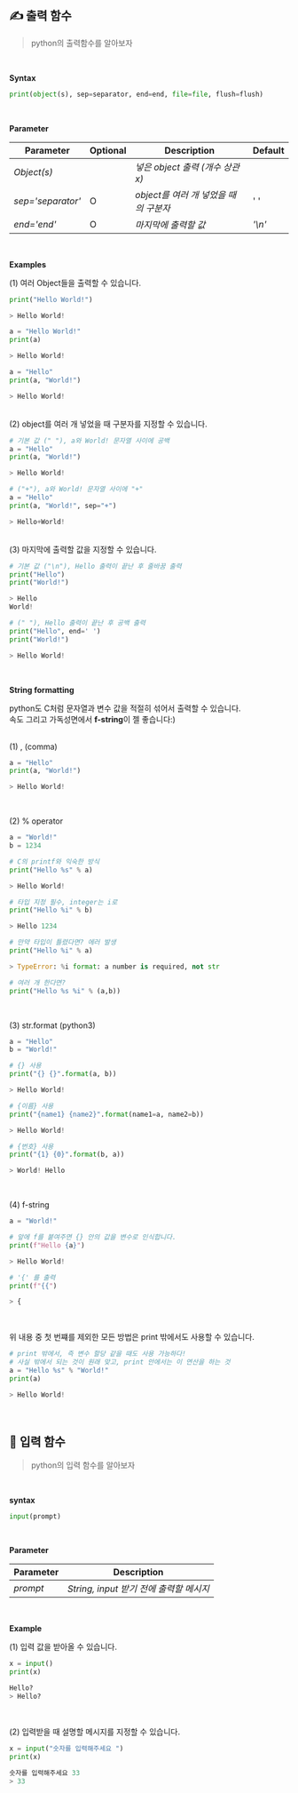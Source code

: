 ## ✍️ 출력 함수

> python의 출력함수를 알아보자

<br >

**Syntax**

```python
print(object(s), sep=separator, end=end, file=file, flush=flush)
```

<br >

**Parameter**

| Parameter         | Optional | Description                           | Default |
| ----------------- | -------- | ------------------------------------- | ------- |
| _Object(s)_       |          | _넣은 object 출력 (개수 상관 x)_      |
| _sep='separator'_ | O        | _object를 여러 개 넣었을 때의 구분자_ | ' '     |
| _end='end'_       | O        | _마지막에 출력할 값_                  | _'\n'_  |

<br >

**Examples**

(1) 여러 Object들을 출력할 수 있습니다.

```python
print("Hello World!")

> Hello World!
```

```python
a = "Hello World!"
print(a)

> Hello World!
```

```python
a = "Hello"
print(a, "World!")

> Hello World!
```

<br >
(2) object를 여러 개 넣었을 때 구분자를 지정할 수 있습니다.

```python
# 기본 값 (" "), a와 World! 문자열 사이에 공백
a = "Hello"
print(a, "World!")

> Hello World!
```

```python
# ("+"), a와 World! 문자열 사이에 "+"
a = "Hello"
print(a, "World!", sep="+")

> Hello+World!
```

<br >
(3) 마지막에 출력할 값을 지정할 수 있습니다.

```python
# 기본 값 ("\n"), Hello 출력이 끝난 후 줄바꿈 출력
print("Hello")
print("World!")

> Hello
World!
```

```python
# (" "), Hello 출력이 끝난 후 공백 출력
print("Hello", end=' ')
print("World!")

> Hello World!
```

<br >

**String formatting**

python도 C처럼 문자열과 변수 값을 적절히 섞어서 출력할 수 있습니다. <br >
속도 그리고 가독성면에서 **f-string**이 젤 좋습니다:)

<br >
(1) , (comma)

```python
a = "Hello"
print(a, "World!")

> Hello World!
```

<br >

(2) % operator

```python
a = "World!"
b = 1234

# C의 printf와 익숙한 방식
print("Hello %s" % a)

> Hello World!

# 타입 지정 필수, integer는 i로
print("Hello %i" % b)

> Hello 1234

# 만약 타입이 틀렸다면? 에러 발생
print("Hello %i" % a)

> TypeError: %i format: a number is required, not str

# 여러 개 한다면?
print("Hello %s %i" % (a,b))
```

<br >

(3) str.format (python3)

```python
a = "Hello"
b = "World!"

# {} 사용
print("{} {}".format(a, b))

> Hello World!

# {이름} 사용
print("{name1} {name2}".format(name1=a, name2=b))

> Hello World!

# {번호} 사용
print("{1} {0}".format(b, a))

> World! Hello
```

<br >

(4) f-string

```python
a = "World!"

# 앞에 f를 붙여주면 {} 안의 값을 변수로 인식합니다.
print(f"Hello {a}")

> Hello World!

# '{' 를 출력
print(f"{{")

> {
```

<br >

위 내용 중 첫 번쨰를 제외한 모든 방법은 print 밖에서도 사용할 수 있습니다.

```python
# print 밖에서, 즉 변수 할당 같을 때도 사용 가능하다!
# 사실 밖에서 되는 것이 원래 맞고, print 안에서는 이 연산을 하는 것
a = "Hello %s" % "World!"
print(a)

> Hello World!
```

<br >

## 📖 입력 함수

> python의 입력 함수를 알아보자

<br >

**syntax**

```python
input(prompt)
```

<br >

**Parameter**

| Parameter | Description                             |
| --------- | --------------------------------------- |
| _prompt_  | _String, input 받기 전에 출력할 메시지_ |

<br >

**Example**

(1) 입력 값을 받아올 수 있습니다.

```python
x = input()
print(x)

Hello?
> Hello?
```

<br>

(2) 입력받을 때 설명할 메시지를 지정할 수 있습니다.

```python
x = input("숫자를 입력해주세요 ")
print(x)

숫자를 입력해주세요 33
> 33
```
